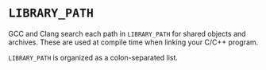 # `LIBRARY_PATH`

GCC and Clang search each path in `LIBRARY_PATH` for shared objects and archives.
These are used at compile time when linking your C/C++ program.

`LIBRARY_PATH` is organized as a colon-separated list.
